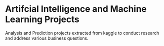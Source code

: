 # Artifcial Intelligence and Machine Learning Projects 
Analysis and Prediction projects extracted from kaggle to conduct research and address various business questions.
